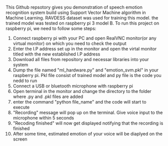 This Github repsotory gives you demonstration of speech emotion recognition system build using Support Vector Machine algorithm in Machine Learning. RAVDESS dataset was used for training this model.
the trained model was tested on raspberry pi 3 model B. 
To run this project on raspberry pi, we need to follow some steps:
1. Connect raspberry pi with your PC and open RealVNC monitor(or any virtual monitor) on which you need to check the output
2. Enter the I.P address set up in the monitor and open the virtal monitor titled with the new established I.P address
3. Download all files from repository and necessar libraries into your system
4. Dump the file named "ml_hardware.py" and "emotion_svm.pkl" in your raspberry pi. Pkl file consist of trained model and py file is the code you nedd to run
5. Connect a USB or bluetooth microphone with raspberry pi
6. Open terminal in the monitor and change the directory to the folder where .py and .pkl files are added
7. enter the command "python file_name" and the code will start to execute
8. "Recording" message will pop up on the terminal. Give voice input to the microphone within 5 seconds
9. "Recoding finished" will now get displayed notifying that the recording is finished
10. After some time, estimated emotion of your voice will be diaplyed on the screen

